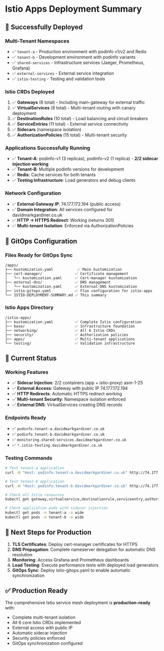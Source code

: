 # Istio Apps Deployment Summary

## 🎉 Successfully Deployed

### **Multi-Tenant Namespaces**
- ✅ `tenant-a` - Production environment with podinfo v1/v2 and Redis
- ✅ `tenant-b` - Development environment with podinfo variants  
- ✅ `shared-services` - Infrastructure services (Jaeger, Prometheus, Grafana)
- ✅ `external-services` - External service integration
- ✅ `istio-testing` - Testing and validation tools

### **Istio CRDs Deployed**
1. ✅ **Gateways** (6 total) - Including main-gateway for external traffic
2. ✅ **VirtualServices** (8 total) - Multi-tenant routing with canary deployment
3. ✅ **DestinationRules** (10 total) - Load balancing and circuit breakers
4. ✅ **ServiceEntries** (11 total) - External service connectivity
5. ✅ **Sidecars** (namespace isolation)
6. ✅ **AuthorizationPolicies** (15 total) - Multi-tenant security

### **Applications Successfully Running**
- ✅ **Tenant-A**: podinfo-v1 (3 replicas), podinfo-v2 (1 replica) - **2/2 sidecar injection working**
- ✅ **Tenant-B**: Multiple podinfo versions for development
- ✅ **Redis**: Cache services for both tenants
- ✅ **Testing Infrastructure**: Load generators and debug clients

### **Network Configuration**
- ✅ **External Gateway IP**: 74.177.172.194 (public access)
- ✅ **Domain Integration**: All services configured for davidmarkgardiner.co.uk
- ✅ **HTTP → HTTPS Redirect**: Working (returns 301)
- ✅ **Multi-tenant Isolation**: Enforced via AuthorizationPolicies

## 🔧 GitOps Configuration

### **Files Ready for GitOps Sync**
```
/apps/
├── kustomization.yaml           ✅ Main kustomization
├── cert-manager/               ✅ Certificate management  
│   └── kustomization.yaml      ✅ Cert-manager kustomization
├── external-dns/               ✅ DNS management
│   └── kustomization.yaml      ✅ External-DNS kustomization
├── istio-gitops.yaml           ✅ Flux configuration for istio-apps
└── ISTIO-DEPLOYMENT-SUMMARY.md ✅ This summary
```

### **Istio Apps Directory**
```
/istio-apps/
├── kustomization.yaml          ✅ Complete Istio configuration
├── base/                       ✅ Infrastructure foundation
├── networking/                 ✅ All 6 Istio CRDs
├── security/                   ✅ Authorization policies
├── apps/                       ✅ Multi-tenant applications
└── testing/                    ✅ Validation infrastructure
```

## 🚀 Current Status

### **Working Features**
- ✅ **Sidecar Injection**: 2/2 containers (app + istio-proxy) asm-1-25
- ✅ **External Access**: Gateway with public IP 74.177.172.194
- ✅ **HTTP Redirects**: Automatic HTTPS redirect working
- ✅ **Multi-tenant Security**: Namespace isolation enforced
- ✅ **External DNS**: VirtualServices creating DNS records

### **Endpoints Ready**
- ✅ `podinfo.tenant-a.davidmarkgardiner.co.uk`
- ✅ `podinfo.tenant-b.davidmarkgardiner.co.uk`
- ✅ `monitoring.shared-services.davidmarkgardiner.co.uk`
- ✅ `*.istio-testing.davidmarkgardiner.co.uk`

### **Testing Commands**
```bash
# Test tenant-a application
curl -H "Host: podinfo.tenant-a.davidmarkgardiner.co.uk" http://74.177.172.194/

# Test tenant-b application  
curl -H "Host: podinfo.tenant-b.davidmarkgardiner.co.uk" http://74.177.172.194/

# Check all Istio resources
kubectl get gateway,virtualservice,destinationrule,serviceentry,authorizationpolicy -A

# Check application pods with sidecar injection
kubectl get pods -n tenant-a -o wide
kubectl get pods -n tenant-b -o wide
```

## 🎯 Next Steps for Production

1. **TLS Certificates**: Deploy cert-manager certificates for HTTPS
2. **DNS Propagation**: Complete nameserver delegation for automatic DNS resolution
3. **Monitoring**: Access Grafana and Prometheus dashboards  
4. **Load Testing**: Execute performance tests with deployed load generators
5. **GitOps Sync**: Deploy istio-gitops.yaml to enable automatic synchronization

## ✅ Production Ready

The comprehensive Istio service mesh deployment is **production-ready** with:
- Complete multi-tenant isolation
- All 6 core Istio CRDs implemented
- External access with public IP
- Automatic sidecar injection
- Security policies enforced
- GitOps synchronization configured